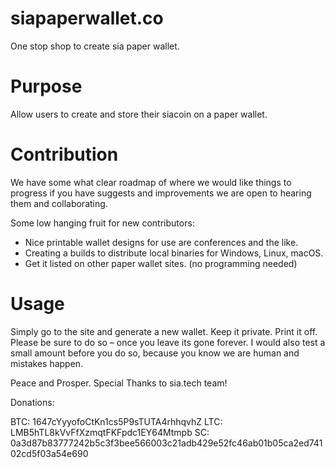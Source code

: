 # siapaperwallet.co
One stop shop to create sia paper wallet.

# Purpose

Allow users to create and store their siacoin on a paper wallet.

# Contribution

We have some what clear roadmap of where we would like things to progress
if you have suggests and improvements we are open to hearing them and
collaborating.

Some low hanging fruit for new contributors:

- Nice printable wallet designs for use are conferences and the like.
- Creating a builds to distribute local binaries for Windows, Linux, macOS.
- Get it listed on other paper wallet sites. (no programming needed)

# Usage

Simply go to the site and generate a new wallet. Keep it private. Print it off.
Please be sure to do so – once you leave its gone forever. I would also test a
small amount before you do so, because you know we are human and mistakes happen.

Peace and Prosper. Special Thanks to sia.tech team!

Donations:

BTC: 1647cYyyofoCtKn1cs5P9sTUTA4rhhqvhZ
LTC: LMB5hTL8kVvFfXzmqtFKFpdc1EY64Mtmpb
SC: 0a3d87b83777242b5c3f3bee566003c21adb429e52fc46ab01b05ca2ed74102cd5f03a54e690
